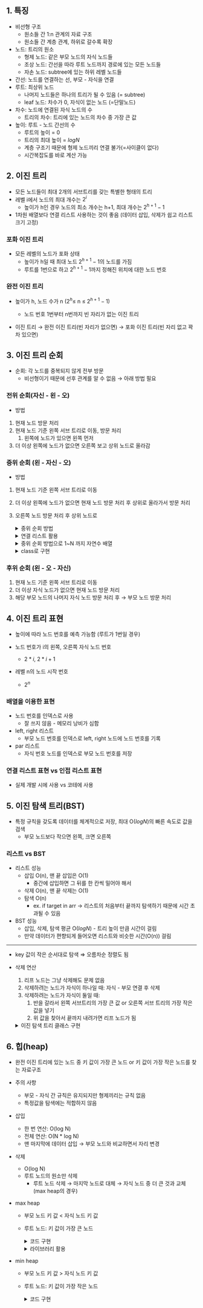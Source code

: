 ## 1. 특징

- 비선형 구조
    - 원소들 간 1:n 관계의 자료 구조
    - 원소들 간 계층 관계, 하위로 갈수록 확장
- 노드: 트리의 원소
    - 형제 노드: 같은 부모 노드의 자식 노드들
    - 조상 노드: 간선을 따라 루트 노드까지 경로에 있는 모든 노드들
    - 자손 노드: subtree에 있는 하위 레벨 노드들
- 간선: 노드를 연결하는 선, 부모 - 자식을 연결
- 루트: 최상위 노드
    - 나머지 노드들은 하나의 트리가 될 수 있음 (= subtree)
    - leaf 노드: 차수가 0, 자식이 없는 노드 (=단말노드)
- 차수: 노드에 연결된 자식 노드의 수
    - 트리의 차수: 트리에 있는 노드의 차수 중 가장 큰 값
- 높이: 루트 - 노드 간선의 수
    - 루트의 높이 = 0
    - 트리의 최대 높이 = $log N$
    - 계층 구조기 때문에 형제 노드끼리 연결 불가(=사이클이 없다)
    - 시간복잡도를 바로 계산 가능

## 2. 이진 트리

- 모든 노드들이 최대 2개의 서브트리를 갖는 특별한 형태의 트리
- 레벨 i에서 노드의 최대 개수는 $2^i$
    - 높이가 h인 경우 노드의 최소 개수는 h+1, 최대 개수는 $2^{h+1}-1$
- 1차원 배열보다 연결 리스트 사용하는 것이 좋음 (데이터 삽입, 삭제가 쉽고 리스트 크기 고정)
    

### 포화 이진 트리

- 모든 레벨의 노드가 포화 상태
    - 높이가 h일 때 최대 노드 $2^{h+1}-1$의 노드를 가짐
    - 루트를 1번으로 하고  $2^{h+1}-1$까지 정해진 위치에 대한 노드 번호


### 완전 이진 트리

- 높이가 h, 노드 수가 n ($2^h$≤ n ≤ $2^{h+1}-1$)
    - 노드 번호 1번부터 n번까지 빈 자리가 없는 이진 트리
    
    
- 이진 트리 → 완전 이진 트리(빈 자리가 없으면) → 포화 이진 트리(빈 자리 없고 꽉 차 있으면)

## 3. 이진 트리 순회

- 순회: 각 노드를 중복되지 않게 전부 방문
    - 비선형이기 때문에 선후 관계를 알 수 없음 → 아래 방법 필요

### 전위 순회(자신 - 왼 - 오)

- 방법
1. 현재 노드 방문 처리
2. 현재 노드 기준 왼쪽 서브 트리로 이동, 방문 처리
    1. 왼쪽에 노드가 있으면 왼쪽 먼저
3. 더 이상 왼쪽에 노드가 없으면 오른쪽 보고 상위 노드로 올라감


### 중위 순회 (왼 - 자신 - 오)

- 방법
1. 현재 노드 기준 왼쪽 서브 트리로 이동
2. 더 이상 왼쪽에 노드가 없으면 현재 노드 방문 처리 후 상위로 올라가서 방문 처리
3. 오른쪽 노드 방문 처리 후 상위 노드로

    <details>
      <summary>중위 순회 방법</summary>

    ```python
    def in_order(T):
        result = ''
        if T:
            result += in_order(left[T])     # 왼쪽 먼저 탐색
            result += word[T]               # 더 이상 왼쪽에 값이 없으면 해당 노드의 단어를 result에 넣고 오른쪽 보기
            result += in_order(right[T])    # 오른쪽 노드로 이동해서 없으면 0이면 그냥 반환 -> 지금까지 result 가지고 부모 노드로, 있으면 해당 노드의 왼쪽부터 다시 보기

        return result
        
    left = [0]*(N+1)        # 부모를 인덱스로 왼쪽자식번호 저장
    right = [0]*(N+1)       #
    par = [0]*(N+1)         # 자식을 인덱스로 부모 저장

    for i in range(E):
        p, c = arr[i*2], arr[i*2+1]
    # for i in range(0,E*2, 2):
    #         p, c = arr[i], arr[i + 1]
        if left[p]==0:          # 왼쪽자식이 없으면
            left[p] = c
        else:
            right[p] = c
        par[c] = p
    
    c = N
    while par[c]!=0:        # 부모가 있으면
        c = par[c]          # 부모를 새로운 자식으로 두고
    root = c                # 더이상 부모가 없으면 root
    print(root)
    pre_order(root)
    ```

    </details>
    <details>
      <summary>연결 리스트 활용</summary>

    ```python
    def in_order(T):
        value = node[T][0]
        left = node[T][1]
        right = node[T][2]

        if T:
            in_order(left)
            print(value, end='')
            in_order(right)

    T = 10

    for tc in range(1, T+1):
        N = int(input())    # 트리가 갖는 노드의 수

        node = [[0, 0, 0] for _ in range(N+1)]    # idx: 노드 번호, 0: 노드 값, 1: 왼쪽, 2: 오른쪽

        for _ in range(N):
            data = input().split()
            if len(data) == 4:
                n, v, l, r = data
                n, l, r = int(n), int(l), int(r)
                node[n][0] = v
                node[n][1] = l
                node[n][2] = r
            elif len(data) == 3:
                n, v, l = data
                n, l = int(n), int(l)
                node[n][0] = v
                node[n][1] = l
            else:
                n, v = data
                n = int(n)
                node[n][0] = v

        print(f'#{tc} ', end='')
        in_order(1)
        print()
    ```

    </details>
    <details>
      <summary>중위 순회 방법으로 1~N 까지 자연수 배열</summary>

    ```python
    def in_order(T, count):
        if T <= N:
            count = in_order(2*T, count)
            tree[T] = count
            count += 1
            count = in_order(2*T+1, count)
        return count

    T = int(input())

    for tc in range(1, T+1):
        N = int(input())

        tree = [0] * (N + 1)
        in_order(1, 1)
    ```

    </details>
    <details>
      <summary>class로 구현</summary>

    ```python
    from collections import deque

    class TreeNode:
        def __init__(self, key):
            self.key = key  # 노드의 값
            self.left = None  # 왼쪽 자식 노드를 가리킴
            self.right = None  # 오른쪽 자식 노드를 가리킴

    class BinaryTree:
        def __init__(self):
            self.root = None  # 트리의 루트 노드

        # 새로운 노드를 삽입하는 함수 (레벨 순서 삽입)
        def insert(self, key):
            new_node = TreeNode(key)
            if self.root is None:
                self.root = new_node
                return

            # 레벨 순서로 트리를 탐색하기 위해 큐를 사용
            queue = deque([self.root])

            while queue:
                node = queue.popleft()

                # 왼쪽 자식이 비어있으면 삽입
                if node.left is None:
                    node.left = new_node
                    break
                else:
                    queue.append(node.left)

                # 오른쪽 자식이 비어있으면 삽입
                if node.right is None:
                    node.right = new_node
                    break
                else:
                    queue.append(node.right)

        def inorder_traversal(self):
            # 중위 순회를 통해 트리의 노드들을 출력하는 함수
            return self._inorder_traversal(self.root, [])

        def _inorder_traversal(self, node, result):
            if node:
                self._inorder_traversal(node.left, result)
                result.append(node.key)
                self._inorder_traversal(node.right, result)
            return result

    # 예제 사용법
    if __name__ == "__main__":
        tree = BinaryTree()
        tree.insert(50)
        print("Inorder Traversal:", tree.inorder_traversal())
        tree.insert(30)
        print("Inorder Traversal:", tree.inorder_traversal())
        tree.insert(20)
        print("Inorder Traversal:", tree.inorder_traversal())
        tree.insert(40)
        print("Inorder Traversal:", tree.inorder_traversal())
        tree.insert(70)
        print("Inorder Traversal:", tree.inorder_traversal())
        tree.insert(60)
        print("Inorder Traversal:", tree.inorder_traversal())
        tree.insert(80)

        print("Inorder Traversal:", tree.inorder_traversal())
    ```

    </details>

### 후위 순회 (왼 - 오 - 자신)

1. 현재 노드 기준 왼쪽 서브 트리로 이동
2. 더 이상 자식 노드가 없으면 현재 노드 방문 처리
3. 해당 부모 노드의 나머지 자식 노드 방문 처리 후 → 부모 노드 방문 처리

## 4. 이진 트리 표현

- 높이에 따라 노드 번호를 예측 가능함 (루트가 1번일 경우)


- 노드 번호가 i의 왼쪽, 오른쪽 자식 노드 번호
    - $2 * i$, $2*i+1$
- 레벨 n의 노드 시작 번호
    - $2^n$

### 배열을 이용한 표현

- 노드 번호를 인덱스로 사용
    - 잘 쓰지 않음 - 메모리 낭비가 심함
- left, right 리스트
    - 부모 노드 번호를 인덱스로 left, right 노드에 노드 번호를 기록
- par 리스트
    - 자식 번호 노드를 인덱스로 부모 노드 번호를 저장

### 연결 리스트 표현 vs 인접 리스트 표현

- 실제 개발 시에 사용 vs 코테에 사용

## 5. 이진 탐색 트리(BST)

- 특정 규칙을 갖도록 데이터를 체계적으로 저장, 최대 O($log N$)의 빠른 속도로 값을 검색
    - 부모 노드보다 작으면 왼쪽, 크면 오른쪽

### 리스트 vs BST

- 리스트 성능
    - 삽입 O(n), 맨 끝 삽입은 O(1)
        - 중간에 삽입하면 그 뒤를 한 칸씩 밀어야 해서
    - 삭제 O(n), 맨 끝 삭제는 O(1)
    - 탐색 O(n)
        - ex. if target in arr  →  리스트의 처음부터 끝까지 탐색하기 때문에 시간 초과될 수 있음
- BST 성능
    - 삽입, 삭제, 탐색 평균 O($log N$) - 트리 높이 만큼 시간이 걸림
    - 만약 데이터가 편향되게 들어오면 리스트와 비슷한 시간(O(n)) 걸림

---

- key 값이 작은 순서대로 탐색 ⇒ 오름차순 정렬도 됨
- 삭제 연산
    1. 리프 노드는 그냥 삭제해도 문제 없음
    2. 삭제하려는 노드가 자식이 하나일 때: 자식 - 부모 연결 후 삭제
    3. 삭제하려는 노드가 자식이 둘일 때: 
        1. 반을 갈라서 왼쪽 서브트리의 가장 큰 값 or 오른쪽 서브 트리의 가장 작은 값을 넣기
        2. 위 값을 찾아서 끝까지 내려가면 리프 노드가 됨
    
    <details>
      <summary>이진 탐색 트리 클래스 구현</summary>

    ```python
    class Node:
        def __init__(self, key):
            self.key = key
            self.left = None
            self.right = None

    class BinarySearchTree:
        def __init__(self):
            self.root = None

        def insert(self, key):
            if self.root is None:
                self.root = Node(key)
            else:
                self._insert(self.root, key)

        def _insert(self, node, key):       # node: 현재 바라보는 노드, key: 삽입하고자 하는 데이터
            if key < node.key:              # 작으면 왼쪽 고려
                if node.left is None:       # 왼쪽에 삽입 가능 -> 그냥 삽입
                    node.left = Node(key)
                else:
                    self._insert(node.left, key)    # 왼쪽에 데이터가 있으면 재귀로 한 번 더 탐색
            else:
                if node.right is None:      # 오른쪽에 삽입 가능 -> 그냥 삽입
                    node.right = Node(key)
                else:
                    self._insert(node.right, key)

        def search(self, key):
            return self._search(self.root, key)

        def _search(self, node, key):               # node: 현재 바라보는 노드, key: 삽입하고자 하는 데이터
            if node is None or node.key == key:     # 타겟과 같으면 return
                return node
            if key < node.key:                          # 타겟이 노드보다 작으면
                return self._search(node.left, key)     # 노드의 왼쪽 값을 넣어서 다시 탐색
            else:                                       # 타겟이 노드보다 크면
                return self._search(node.right, key)    # 노드의 오른쪽 값을 넣어서 다시 탐색
        def inorder_traversal(self):
            self._inorder_traversal(self.root)

        def _inorder_traversal(self, node):
            if node:
                self._inorder_traversal(node.left)
                print(node.key, end=' ')
                self._inorder_traversal(node.right)
    ```

    </details>

## 6. 힙(heap)

- 완전 이진 트리에 있는 노드 중 키 값이 가장 큰 노드 or 키 값이 가장 작은 노드를 찾는 자료구조
- 주의 사항
    - 부모 - 자식 간 규칙은 유지되지만 형제끼리는 규칙 없음
    - 특정값을 탐색에는 적합하지 않음
- 삽입
    - 한 번 연산: O(log N)
    - 전체 연산: O(N * log N)
    - 맨 마지막에 데이터 삽입 → 부모 노드와 비교하면서 자리 변경
- 삭제
    - O(log N)
    - 루트 노드의 원소만 삭제
        - 루트 노드 삭제 → 마지막 노드로 대체 → 자식 노드 중 더 큰 것과 교체(max heap의 경우)
- max heap
    - 부모 노드 키 값 < 자식 노드 키 값
    - 루트 노드: 키 값이 가장 큰 노드

        <details>
          <summary>코드 구현</summary>

        ```python
        # 최대힙
        def enq(n):
            global last
            last += 1   # 마지막 노드 추가(완전이진트리 유지)
            h[last] = n # 마지막 노드에 데이터 삽입
            c = last    # 부모>자식 비교를 위해
            p = c//2    # 부모번호 계산
            while p >= 1 and h[p] < h[c]:   # 부모가 있는데, 더 작으면
                h[p], h[c] = h[c], h[p]  # 교환
                c = p
                p = c//2

        def deq():
            global last
            tmp = h[1]   # 루트의 키값 보관
            h[1] = h[last]
            last -= 1
            p = 1           # 새로 옮긴 루트
            c = p*2
            while c <= last:  # 자식이 있으면
                if c+1 <= last and h[c] < h[c+1]: # 왼쪽 오른쪽 비교해서 더 큰 값 찾기
                    c += 1
                if h[p] < h[c]:
                    h[p], h[c] = h[c], h[p]
                    p = c
                    c = p*2
                else:
                    break
            return tmp

        N = int(input())          # 필요한 노드 수
        arr = list(map(int, input().split()))

        h = [0]*(N+1)   # 최대힙
        last = 0        # 힙의 마지막 노드 번호

        for num in arr:
            enq(num)

        print(h)

        while last > 0:
            print(deq(), end=' ')
        ```

        </details>
        <details>
          <summary>라이브러리 활용</summary>

        ```python
        from heapq import heappush, heappop

        N = int(input())          # 필요한 노드 수
        arr = list(map(int, input().split()))

        heap = []  # 최대힙을 구현하기 위한 리스트

        # 최소힙 ( 기본값이 최소힙 )
        for num in arr:
            heappush(heap, num)

        print([x for x in heap])  # 힙의 내부 상태를 출력 (음수로 저장된 상태)

        while heap:
            print(heappop(heap), end=' ')

        print('\n------------------------------------')

        # 최대힙
        # 삽입 시 음수로 곱하여 저장 (제일 큰 수가 제일 작아짐)
        # 삭제 후 음수값을 곱하여 출력 (다시 원래 수로 복구하여 출력)
        for num in arr:
            heappush(heap, -num)

        print([-x for x in heap])  # 힙의 내부 상태를 출력 (음수로 저장된 상태)

        while heap:
            print(-heappop(heap), end=' ')
        ```

        </details>

- min heap
    - 부모 노드 키 값 > 자식 노드 키 값
    - 루트 노드: 키 값이 가장 작은 노드

        <details>
          <summary>코드 구현</summary>

        ```python
        # 최소힙
        def enq(n):
            global last
            last += 1   # 마지막 노드 추가(완전이진트리 유지)
            h[last] = n # 마지막 노드에 데이터 삽입
            c = last    # 부모>자식 비교를 위해
            p = c//2    # 부모번호 계산
            while p >= 1 and h[p] > h[c]:   # 부모가 있는데, 더 크면
                h[p], h[c] = h[c], h[p]  # 교환
                c = p
                p = c//2

        def deq():
            global last
            tmp = h[1]   # 루트의 키값 보관
            h[1] = h[last]
            last -= 1
            p = 1           # 새로 옮긴 루트
            c = p*2
            while c <= last:  # 자식이 있으면
                if c+1 <= last and h[c] > h[c+1]:  # 오른쪽자식이 있고 더 작으면
                    c += 1
                if h[p] > h[c]:
                    h[p], h[c] = h[c], h[p]
                    p = c
                    c = p*2
                else:
                    break
            return tmp

        N = int(input())          # 필요한 노드 수
        arr = list(map(int, input().split()))

        h = [0]*(N+1)   # 최대힙
        last = 0        # 힙의 마지막 노드 번호

        for num in arr:
            enq(num)

        print(h)

        while last > 0:
            print(deq(), end=' ')

        ```

        </details>


